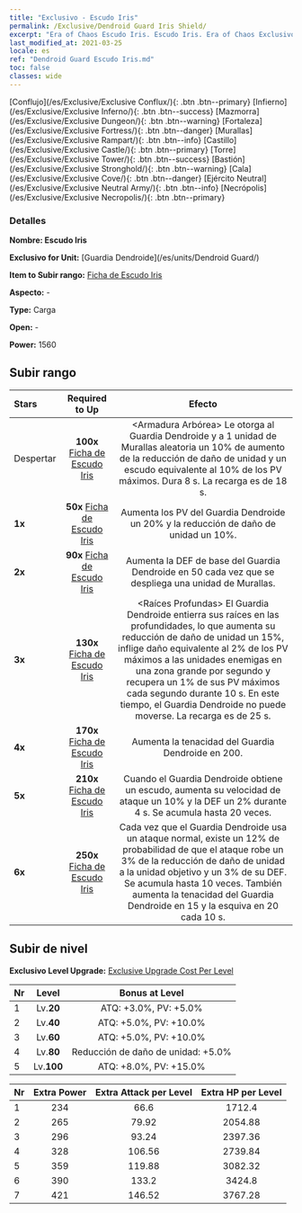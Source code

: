 ```yaml
---
title: "Exclusivo - Escudo Iris"
permalink: /Exclusive/Dendroid Guard Iris Shield/
excerpt: "Era of Chaos Escudo Iris. Escudo Iris. Era of Chaos Exclusivo Escudo Iris. Guardia Dendroide Exclusivo."
last_modified_at: 2021-03-25
locale: es
ref: "Dendroid Guard Escudo Iris.md"
toc: false
classes: wide
---
```

 [Conflujo](/es/Exclusive/Exclusive Conflux/){: .btn .btn--primary} [Infierno](/es/Exclusive/Exclusive Inferno/){: .btn .btn--success} [Mazmorra](/es/Exclusive/Exclusive Dungeon/){: .btn .btn--warning} [Fortaleza](/es/Exclusive/Exclusive Fortress/){: .btn .btn--danger} [Murallas](/es/Exclusive/Exclusive Rampart/){: .btn .btn--info} [Castillo](/es/Exclusive/Exclusive Castle/){: .btn .btn--primary} [Torre](/es/Exclusive/Exclusive Tower/){: .btn .btn--success} [Bastión](/es/Exclusive/Exclusive Stronghold/){: .btn .btn--warning} [Cala](/es/Exclusive/Exclusive Cove/){: .btn .btn--danger} [Ejército Neutral](/es/Exclusive/Exclusive Neutral Army/){: .btn .btn--info} [Necrópolis](/es/Exclusive/Exclusive Necropolis/){: .btn .btn--primary} 

### Detalles
 **Nombre: Escudo Iris** 

 **Exclusivo for Unit:** [Guardia Dendroide](/es/units/Dendroid Guard/) 

 **Item to Subir rango:** [Ficha de Escudo Iris](/es/Items/con_913/)

 **Aspecto:** -

 **Type:** Carga

 **Open:** -

 **Power:** 1560

## Subir rango

  |     Stars    |  Required to Up | Efecto |
  |:-------------|:---------------:|:---------------:|
  |  Despertar  | **100x** [Ficha de Escudo Iris](/es/Items/con_913/) | <Armadura Arbórea> Le otorga al Guardia Dendroide y a 1 unidad de Murallas aleatoria un 10% de aumento de la reducción de daño de unidad y un escudo equivalente al 10% de los PV máximos. Dura 8 s. La recarga es de 18 s. |
  | **1x** <i class="fas fa-star"/> | **50x** [Ficha de Escudo Iris](/es/Items/con_913/) | Aumenta los PV del Guardia Dendroide un 20% y la reducción de daño de unidad un 10%. |
  | **2x** <i class="fas fa-star"/> | **90x** [Ficha de Escudo Iris](/es/Items/con_913/) | Aumenta la DEF de base del Guardia Dendroide en 50 cada vez que se despliega una unidad de Murallas. |
  | **3x** <i class="fas fa-star"/> | **130x** [Ficha de Escudo Iris](/es/Items/con_913/) | <Raíces Profundas> El Guardia Dendroide entierra sus raíces en las profundidades, lo que aumenta su reducción de daño de unidad un 15%, inflige daño equivalente al 2% de los PV máximos a las unidades enemigas en una zona grande por segundo y recupera un 1% de sus PV máximos cada segundo durante 10 s. En este tiempo, el Guardia Dendroide no puede moverse. La recarga es de 25 s. |
  | **4x** <i class="fas fa-star"/> | **170x** [Ficha de Escudo Iris](/es/Items/con_913/) | Aumenta la tenacidad del Guardia Dendroide en 200. |
  | **5x** <i class="fas fa-star"/> | **210x** [Ficha de Escudo Iris](/es/Items/con_913/) | Cuando el Guardia Dendroide obtiene un escudo, aumenta su velocidad de ataque un 10% y la DEF un 2% durante 4 s. Se acumula hasta 20 veces. |
  | **6x** <i class="fas fa-star"/> | **250x** [Ficha de Escudo Iris](/es/Items/con_913/) | Cada vez que el Guardia Dendroide usa un ataque normal, existe un 12% de probabilidad de que el ataque robe un 3% de la reducción de daño de unidad a la unidad objetivo y un 3% de su DEF. Se acumula hasta 10 veces. También aumenta la tenacidad del Guardia Dendroide en 15 y la esquiva en 20 cada 10 s. |


## Subir de nivel
 **Exclusivo Level Upgrade:** [Exclusive Upgrade Cost Per Level](/Exclusive/ExclusiveUpgradeCostPerLevel/)

  |  Nr  |   Level  | Bonus at Level |
  |:-----|:--------:|:--------------:|
  | 1 | Lv.**20** | ATQ: +3.0%, PV: +5.0% |
  | 2 | Lv.**40** | ATQ: +5.0%, PV: +10.0% |
  | 3 | Lv.**60** | ATQ: +5.0%, PV: +10.0% |
  | 4 | Lv.**80** | Reducción de daño de unidad: +5.0% |
  | 5 | Lv.**100** | ATQ: +8.0%, PV: +15.0% |


  |  Nr  |  Extra Power | Extra Attack per Level | Extra HP per Level |
  |:-----|:--------:|:--------:|:--------:|
  | 1 | 234 | 66.6 | 1712.4 |
  | 2 | 265 | 79.92 | 2054.88 |
  | 3 | 296 | 93.24 | 2397.36 |
  | 4 | 328 | 106.56 | 2739.84 |
  | 5 | 359 | 119.88 | 3082.32 |
  | 6 | 390 | 133.2 | 3424.8 |
  | 7 | 421 | 146.52 | 3767.28 |


